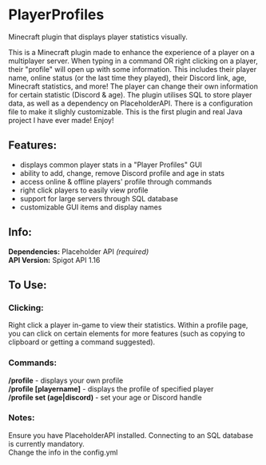 # PlayerProfiles
 Minecraft plugin that displays player statistics visually. 
 
This is a Minecraft plugin made to enhance the experience of a player on a multiplayer server. When typing in a command OR right clicking on a player, their "profile" will open up with some information. This includes their player name, online status (or the last time they played), their Discord link, age, Minecraft statistics, and more! The player can change their own information for certain statistic (Discord & age). The plugin utilises SQL to store player data, as well as a dependency on PlaceholderAPI. There is a configuration file to make it slighly customizable. 
This is the first plugin and real Java project I have ever made! Enjoy!
## Features: 
- displays common player stats in a "Player Profiles" GUI
- ability to add, change, remove Discord profile and age in stats
- access online & offline players' profile through commands
- right click players to easily view profile
- support for large servers through SQL database
- customizable GUI items and display names

## Info: 
**Dependencies:** Placeholder API *(required)*</br>
**API Version:** Spigot API 1.16</br>

## To Use:
### Clicking: 
Right click a player in-game to view their statistics.
Within a profile page, you can click on certain elements for more features (such as copying to clipboard or getting a command suggested). 

### Commands: 
**/profile** - displays your own profile</br>
**/profile [playername]** - displays the profile of specified player</br>
**/profile set (age|discord) <value>** - set your age or Discord handle</br>

### Notes: 
Ensure you have PlaceholderAPI installed. 
Connecting to an SQL database is currently mandatory.</br>
Change the info in the config.yml
